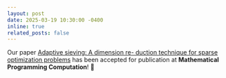 ```yaml
---
layout: post
date: 2025-03-19 10:30:00 -0400
inline: true
related_posts: false
---
```


Our paper [Adaptive sieving: A dimension re-
duction technique for sparse optimization problems](https://arxiv.org/pdf/2306.17369) has been accepted for publication at **Mathematical Programming Computation**! :tada: 
